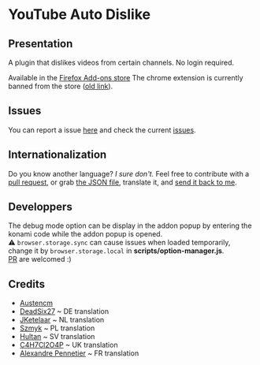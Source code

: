 # YouTube Auto Dislike

## Presentation
A plugin that dislikes videos from certain channels. No login required.

Available in the [Firefox Add-ons store](https://addons.mozilla.org/en/firefox/addon/youtube_auto_like/) 
The chrome extension is currently banned from the store ([old link](https://chrome.google.com/webstore/detail/youtube-auto-like/loodalcnddclgnfekfomcoiipiohcdim)).

## Issues
You can report a issue [here](https://github.com/Taknok/youtube-auto-like/issues/new) and check the current [issues](https://github.com/Taknok/youtube-auto-like/issues).

## Internationalization

Do you know another language? _I sure don't._ Feel free to contribute with a [pull request](https://github.com/Taknok/youtube-auto-like/pulls), or grab [the JSON file](https://raw.githubusercontent.com/Taknok/youtube-auto-like/master/app/_locales/en/messages.json), translate it, and [send it back to me](mailto:pg.developper.fr@gmail.com).

## Developpers
The debug mode option can be display in the addon popup by entering the konami code while the addon popup is opened.<br>
:warning: `browser.storage.sync` can cause issues when loaded temporarily, change it by `browser.storage.local` in **scripts/option-manager.js**.<br>
[PR](https://github.com/Taknok/youtube-auto-like/pulls) are welcomed :)

## Credits
- [Austencm](https://github.com/austencm/youtube-auto-like)
- [DeadSix27](https://github.com/DeadSix27) ~ DE translation
- [JKetelaar](https://github.com/JKetelaar) ~ NL translation
- [Szmyk](https://github.com/Szmyk) ~ PL translation
- [Hultan](https://github.com/Hultan) ~ SV translation
- [C4H7Cl2O4P](https://github.com/C4H7Cl2O4P) ~ UK translation
- [Alexandre Pennetier](https://github.com/alexandre-pennetier) ~ FR translation
